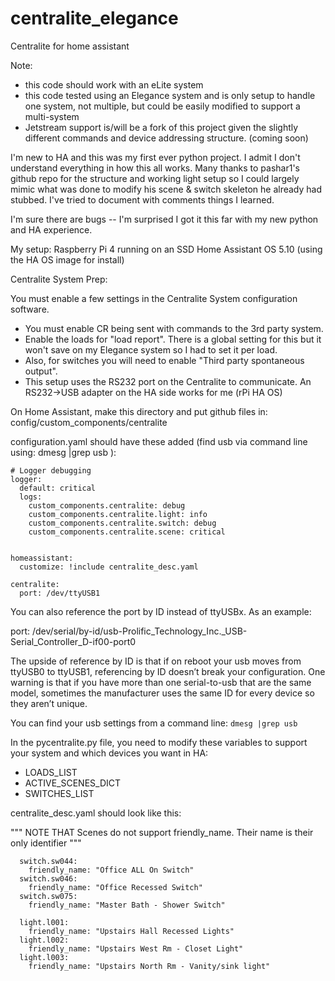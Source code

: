 # centralite_elegance
Centralite for home assistant 

Note: 
- this code should work with an eLite system
- this code tested using an Elegance system and is only setup to handle one system, not multiple, but could be easily modified to support a multi-system
- Jetstream support is/will be a fork of this project given the slightly different commands and device addressing structure. (coming soon)

I'm new to HA and this was my first ever python project.  I admit I don't understand everything in how this all works. Many thanks to pashar1's github repo for the structure and working light setup so I could largely mimic what was done to modify his scene & switch skeleton he already had stubbed. I've tried to document with comments things I learned.  

I'm sure there are bugs -- I'm surprised I got it this far with my new python and HA experience.

My setup:
Raspberry Pi 4 running on an SSD
Home Assistant OS 5.10 (using the HA OS image for install)

Centralite System Prep:

You must enable a few settings in the Centralite System configuration software. 
- You must enable CR being sent with commands to the 3rd party system.  
- Enable the loads for "load report". There is a global setting for this but it won't save on my Elegance system so I had to set it per load.
- Also, for switches you will need to enable "Third party spontaneous output".  
- This setup uses the RS232 port on the Centralite to communicate.  An RS232->USB adapter on the HA side works for me (rPi HA OS)


On Home Assistant, make this directory and put github files in: config/custom_components/centralite

configuration.yaml should have these added (find usb via command line using: dmesg |grep usb  ):

```
# Logger debugging
logger:
  default: critical
  logs:
    custom_components.centralite: debug
    custom_components.centralite.light: info
    custom_components.centralite.switch: debug
    custom_components.centralite.scene: critical


homeassistant:
  customize: !include centralite_desc.yaml

centralite:
  port: /dev/ttyUSB1
```

You can also reference the port by ID instead of ttyUSBx. As an example:

port: /dev/serial/by-id/usb-Prolific_Technology_Inc._USB-Serial_Controller_D-if00-port0

The upside of reference by ID is that if on reboot your usb moves from ttyUSB0 to ttyUSB1, referencing by ID doesn’t break your configuration. One warning is that if you have more than one serial-to-usb that are the same model, sometimes the manufacturer uses the same ID for every device so they aren’t unique.

You can find your usb settings from a command line:
`dmesg |grep usb`

In the pycentralite.py file, you need to modify these variables to support your system and which devices you want in HA:
- LOADS_LIST
- ACTIVE_SCENES_DICT
- SWITCHES_LIST

centralite_desc.yaml should look like this:

  """ NOTE THAT Scenes do not support friendly_name.  Their name is their only identifier """
```
  switch.sw044:
    friendly_name: "Office ALL On Switch"  
  switch.sw046:
    friendly_name: "Office Recessed Switch"
  switch.sw075:
    friendly_name: "Master Bath - Shower Switch"
    
  light.l001:
    friendly_name: "Upstairs Hall Recessed Lights"
  light.l002:
    friendly_name: "Upstairs West Rm - Closet Light"
  light.l003:
    friendly_name: "Upstairs North Rm - Vanity/sink light"
```
